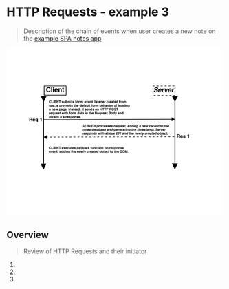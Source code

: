 # HTTP Requests - example 3
> Description of the chain of events when user creates a new note on the [example SPA notes app](https://studies.cs.helsinki.fi/exampleapp/spa)

![](./http-requests.png)

## Overview
> Review of HTTP Requests and their initiator
1. 
1. 
1. 